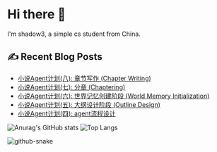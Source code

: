 # Hi there 👋

I'm shadow3, a simple cs student from China.

## ✍️ Recent Blog Posts

<!-- BLOG-POST-LIST:START -->
- [小说Agent计划(八): 章节写作 (Chapter Writing)](https://shadow3aaa.github.io/blog/小说agent计划八/)
- [小说Agent计划(七): 分章 (Chaptering)](https://shadow3aaa.github.io/blog/小说agent计划七/)
- [小说Agent计划(六): 世界记忆创建阶段 (World Memory Initialization)](https://shadow3aaa.github.io/blog/小说agent计划六/)
- [小说Agent计划(五): 大纲设计阶段 (Outline Design)](https://shadow3aaa.github.io/blog/小说agent计划五/)
- [小说Agent计划(四): agent流程设计](https://shadow3aaa.github.io/blog/小说agent计划四/)
<!-- BLOG-POST-LIST:END -->

![Anurag's GitHub stats](https://github-readme-stats.vercel.app/api?username=shadow3aaa&show_icons=true&theme=radical)
![Top Langs](https://github-readme-stats.vercel.app/api/top-langs/?username=shadow3aaa&theme=radical&layout=donut)

<picture>
  <source media="(prefers-color-scheme: dark)" srcset="https://github.com/shadow3aaa/shadow3aaa/raw/refs/heads/output/github-contribution-grid-snake-dark.svg" />
  <source media="(prefers-color-scheme: light)" srcset="https://github.com/shadow3aaa/shadow3aaa/raw/refs/heads/output/github-contribution-grid-snake.svg" />
  <img alt="github-snake" src="github-snake.svg" />
</picture>
